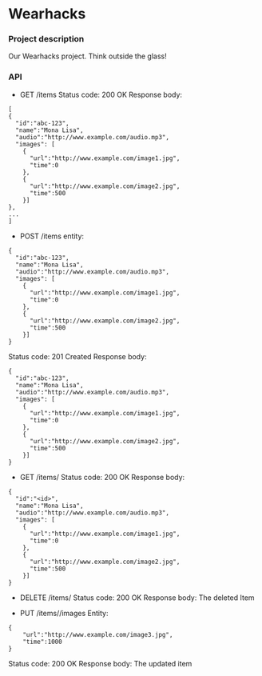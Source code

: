 Wearhacks
============

### Project description

Our Wearhacks project. Think outside the glass!

### API

- GET /items
Status code: 200 OK
Response body:
```
[
{
  "id":"abc-123",
  "name":"Mona Lisa",
  "audio":"http://www.example.com/audio.mp3",
  "images": [
    {
      "url":"http://www.example.com/image1.jpg",
      "time":0
    },
    {
      "url":"http://www.example.com/image2.jpg",
      "time":500
    }]
},
...
]
```

- POST /items
entity:
```
{
  "id":"abc-123",
  "name":"Mona Lisa",
  "audio":"http://www.example.com/audio.mp3",
  "images": [
    {
      "url":"http://www.example.com/image1.jpg",
      "time":0
    },
    {
      "url":"http://www.example.com/image2.jpg",
      "time":500
    }]
}
```
Status code: 201 Created
Response body:
```
{
  "id":"abc-123",
  "name":"Mona Lisa",
  "audio":"http://www.example.com/audio.mp3",
  "images": [
    {
      "url":"http://www.example.com/image1.jpg",
      "time":0
    },
    {
      "url":"http://www.example.com/image2.jpg",
      "time":500
    }]
}
```

- GET /items/<id>
Status code: 200 OK
Response body:
```
{
  "id":"<id>",
  "name":"Mona Lisa",
  "audio":"http://www.example.com/audio.mp3",
  "images": [
    {
      "url":"http://www.example.com/image1.jpg",
      "time":0
    },
    {
      "url":"http://www.example.com/image2.jpg",
      "time":500
    }]
}
```

- DELETE /items/<id>
Status code: 200 OK
Response body: The deleted Item

- PUT /items/<id>/images
Entity:
```
{
    "url":"http://www.example.com/image3.jpg",
    "time":1000
}
```
Status code: 200 OK
Response body: The updated item
